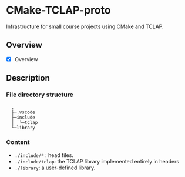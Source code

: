 # CMake-TCLAP-proto
Infrastructure for small course projects using CMake and TCLAP.

## Overview
- [x] Overview

## Description
### File directory structure
```
  .
  ├─.vscode
  ├─include
  │  └─tclap
  └─library
```
### Content
 + `./include/*` : head files.
 + `./include/tclap`:  the TCLAP library implemented entirely in headers
 + `./library`: a user-defined library.
